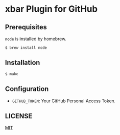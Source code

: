 # xbar Plugin for GitHub

## Prerequisites

`node` is installed by homebrew.

```console
$ brew install node
```

## Installation

```console
$ make
```

## Configuration

- `GITHUB_TOKEN`: Your GitHub Personal Access Token.

## LICENSE

[MIT](./LICENSE)
